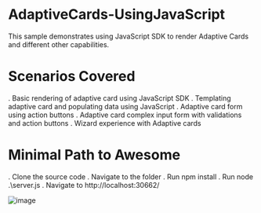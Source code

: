 # AdaptiveCards-UsingJavaScript
This sample demonstrates using JavaScript SDK to render Adaptive Cards and different other capabilities. 

# Scenarios Covered
. Basic rendering of adaptive card using JavaScript SDK
. Templating adaptive card and populating data using JavaScript
. Adaptive card form using action buttons
. Adaptive card complex input form with validations and action buttons
. Wizard experience with Adaptive cards

# Minimal Path to Awesome
. Clone the source code
. Navigate to the folder
. Run npm install
. Run node .\server.js
. Navigate to http://localhost:30662/

![image](https://user-images.githubusercontent.com/2417337/128935369-3d97a633-447b-435a-bd80-3d845efcba30.png)


